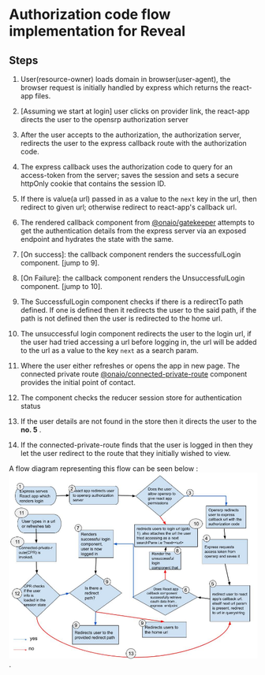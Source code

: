 # Authorization code flow implementation for Reveal

## Steps

1. User(resource-owner) loads domain in browser(user-agent), the browser request is initially handled by express which returns the react-app files.

2. [Assuming we start at login] user clicks on provider link, the react-app directs the user to the opensrp authorization server

3. After the user accepts to the authorization, the authorization server, redirects the user to the express callback route with the authorization code.

4. The express callback uses the authorization code to query for an access-token from the server; saves the session and sets a secure httpOnly cookie that contains the session ID.

5. If there is value(a url) passed in as a value to the `next` key in the url, then redirect to given url; otherwise redirect to react-app's callback url.

6. The rendered callback component from [@onaio/gatekeeper](https://github.com/onaio/js-tools/blob/master/packages/gatekeeper/README.md) attempts to get the authentication details from the express server via an exposed endpoint and hydrates the state with the same.

7. [On success]: the callback component renders the successfulLogin component. [jump to 9].

8. [On Failure]: the callback component renders the UnsuccessfulLogin component. [jump to 10].

9. The SuccessfulLogin component checks if there is a redirectTo path defined. If one is defined then it redirects the user to the said path, if the path is not defined then the user is redirected to the home url.

10. The unsuccessful login component redirects the user to the login url, if the user had tried accessing a url before logging in, the url will be added to the url as a value to the key `next` as a search param.

11. Where the user either refreshes or opens the app in new page. The connected private route [@onaio/connected-private-route](https://github.com/onaio/js-tools/blob/master/packages/connected-private-route/README.md) component provides the initial point of contact.

12. The component checks the reducer session store for authentication status

13. If the user details are not found in the store then it directs the user to the **no. 5** .

14. If the connected-private-route finds that the user is logged in then they let the user redirect to the route that they initially wished to view.

A flow diagram representing this flow can be seen below :
![here](./flowDiagram.jpg).
